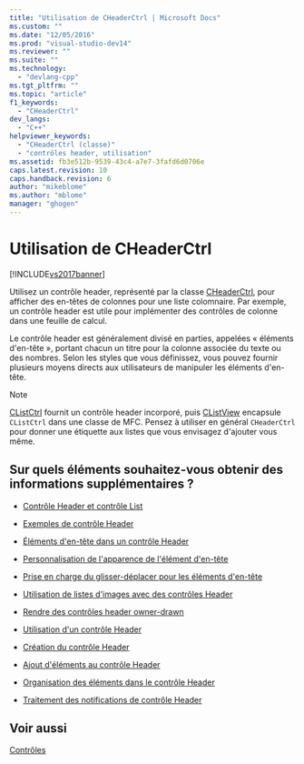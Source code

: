 ```yaml
---
title: "Utilisation de CHeaderCtrl | Microsoft Docs"
ms.custom: ""
ms.date: "12/05/2016"
ms.prod: "visual-studio-dev14"
ms.reviewer: ""
ms.suite: ""
ms.technology: 
  - "devlang-cpp"
ms.tgt_pltfrm: ""
ms.topic: "article"
f1_keywords: 
  - "CHeaderCtrl"
dev_langs: 
  - "C++"
helpviewer_keywords: 
  - "CHeaderCtrl (classe)"
  - "contrôles header, utilisation"
ms.assetid: fb3e512b-9539-43c4-a7e7-3fafd6d0706e
caps.latest.revision: 10
caps.handback.revision: 6
author: "mikeblome"
ms.author: "mblome"
manager: "ghogen"
---
```

# Utilisation de CHeaderCtrl
[!INCLUDE[vs2017banner](../assembler/inline/includes/vs2017banner.md)]

Utilisez un contrôle header, représenté par la classe [CHeaderCtrl](../mfc/reference/cheaderctrl-class.md), pour afficher des en\-têtes de colonnes pour une liste colomnaire.  Par exemple, un contrôle header est utile pour implémenter des contrôles de colonne dans une feuille de calcul.  
  
 Le contrôle header est généralement divisé en parties, appelées « éléments d'en\-tête », portant chacun un titre pour la colonne associée du texte ou des nombres.  Selon les styles que vous définissez, vous pouvez fournir plusieurs moyens directs aux utilisateurs de manipuler les éléments d'en\-tête.  
  
> [!NOTE]
>  [CListCtrl](../mfc/reference/clistctrl-class.md) fournit un contrôle header incorporé, puis [CListView](../mfc/reference/clistview-class.md) encapsule `CListCtrl` dans une classe de MFC.  Pensez à utiliser en général `CHeaderCtrl` pour donner une étiquette aux listes que vous envisagez d'ajouter vous même.  
  
## Sur quels éléments souhaitez\-vous obtenir des informations supplémentaires ?  
  
-   [Contrôle Header et contrôle List](../mfc/header-control-and-list-control.md)  
  
-   [Exemples de contrôle Header](../mfc/header-control-examples.md)  
  
-   [Éléments d'en\-tête dans un contrôle Header](../mfc/header-items-in-a-header-control.md)  
  
-   [Personnalisation de l'apparence de l'élément d'en\-tête](../mfc/customizing-the-header-item-s-appearance.md)  
  
-   [Prise en charge du glisser\-déplacer pour les éléments d'en\-tête](../mfc/providing-drag-and-drop-support-for-header-items.md)  
  
-   [Utilisation de listes d'images avec des contrôles Header](../mfc/using-image-lists-with-header-controls.md)  
  
-   [Rendre des contrôles header owner\-drawn](../mfc/making-owner-drawn-header-controls.md)  
  
-   [Utilisation d'un contrôle Header](../mfc/working-with-a-header-control.md)  
  
-   [Création du contrôle Header](../mfc/creating-the-header-control.md)  
  
-   [Ajout d'éléments au contrôle Header](../mfc/adding-items-to-the-header-control.md)  
  
-   [Organisation des éléments dans le contrôle Header](../mfc/ordering-items-in-the-header-control.md)  
  
-   [Traitement des notifications de contrôle Header](../mfc/processing-header-control-notifications.md)  
  
## Voir aussi  
 [Contrôles](../mfc/controls-mfc.md)